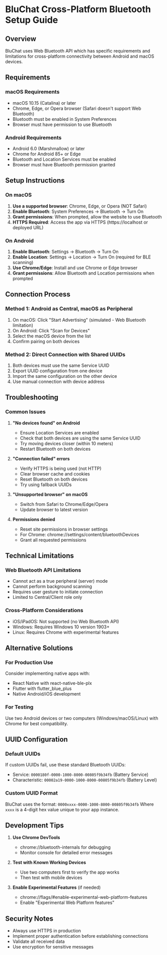 # BluChat Cross-Platform Bluetooth Setup Guide

## Overview
BluChat uses Web Bluetooth API which has specific requirements and limitations for cross-platform connectivity between Android and macOS devices.

## Requirements

### macOS Requirements
- macOS 10.15 (Catalina) or later
- Chrome, Edge, or Opera browser (Safari doesn't support Web Bluetooth)
- Bluetooth must be enabled in System Preferences
- Browser must have permission to use Bluetooth

### Android Requirements
- Android 6.0 (Marshmallow) or later
- Chrome for Android 85+ or Edge
- Bluetooth and Location Services must be enabled
- Browser must have Bluetooth permission granted

## Setup Instructions

### On macOS
1. **Use a supported browser**: Chrome, Edge, or Opera (NOT Safari)
2. **Enable Bluetooth**: System Preferences → Bluetooth → Turn On
3. **Grant permissions**: When prompted, allow the website to use Bluetooth
4. **HTTPS Required**: Access the app via HTTPS (https://localhost or deployed URL)

### On Android
1. **Enable Bluetooth**: Settings → Bluetooth → Turn On
2. **Enable Location**: Settings → Location → Turn On (required for BLE scanning)
3. **Use Chrome/Edge**: Install and use Chrome or Edge browser
4. **Grant permissions**: Allow Bluetooth and Location permissions when prompted

## Connection Process

### Method 1: Android as Central, macOS as Peripheral
1. On macOS: Click "Start Advertising" (simulated - Web Bluetooth limitation)
2. On Android: Click "Scan for Devices"
3. Select the macOS device from the list
4. Confirm pairing on both devices

### Method 2: Direct Connection with Shared UUIDs
1. Both devices must use the same Service UUID
2. Export UUID configuration from one device
3. Import the same configuration on the other device
4. Use manual connection with device address

## Troubleshooting

### Common Issues

1. **"No devices found" on Android**
   - Ensure Location Services are enabled
   - Check that both devices are using the same Service UUID
   - Try moving devices closer (within 10 meters)
   - Restart Bluetooth on both devices

2. **"Connection failed" errors**
   - Verify HTTPS is being used (not HTTP)
   - Clear browser cache and cookies
   - Reset Bluetooth on both devices
   - Try using fallback UUIDs

3. **"Unsupported browser" on macOS**
   - Switch from Safari to Chrome/Edge/Opera
   - Update browser to latest version

4. **Permissions denied**
   - Reset site permissions in browser settings
   - For Chrome: chrome://settings/content/bluetoothDevices
   - Grant all requested permissions

## Technical Limitations

### Web Bluetooth API Limitations
- Cannot act as a true peripheral (server) mode
- Cannot perform background scanning
- Requires user gesture to initiate connection
- Limited to Central/Client role only

### Cross-Platform Considerations
- iOS/iPadOS: Not supported (no Web Bluetooth API)
- Windows: Requires Windows 10 version 1903+
- Linux: Requires Chrome with experimental features

## Alternative Solutions

### For Production Use
Consider implementing native apps with:
- React Native with react-native-ble-plx
- Flutter with flutter_blue_plus
- Native Android/iOS development

### For Testing
Use two Android devices or two computers (Windows/macOS/Linux) with Chrome for best compatibility.

## UUID Configuration

### Default UUIDs
If custom UUIDs fail, use these standard Bluetooth UUIDs:
- Service: `0000180f-0000-1000-8000-00805f9b34fb` (Battery Service)
- Characteristic: `00002a19-0000-1000-8000-00805f9b34fb` (Battery Level)

### Custom UUID Format
BluChat uses the format: `0000xxxx-0000-1000-8000-00805f9b34fb`
Where `xxxx` is a 4-digit hex value unique to your app instance.

## Development Tips

1. **Use Chrome DevTools**
   - chrome://bluetooth-internals for debugging
   - Monitor console for detailed error messages

2. **Test with Known Working Devices**
   - Use two computers first to verify the app works
   - Then test with mobile devices

3. **Enable Experimental Features** (if needed)
   - chrome://flags/#enable-experimental-web-platform-features
   - Enable "Experimental Web Platform features"

## Security Notes

- Always use HTTPS in production
- Implement proper authentication before establishing connections
- Validate all received data
- Use encryption for sensitive messages